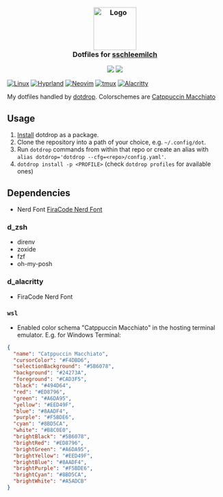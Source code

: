 <h3 align="center">
 <img src="https://avatars.githubusercontent.com/u/12069137?v=4" width="100" alt="Logo"/><br/>
 Dotfiles for <a href="https://github.com/sschleemilch">sschleemilch</a>
</h3>

<p align="center">
 <a href="https://github.com/khaneliman/dotfiles/commits"><img src="https://img.shields.io/github/last-commit/sschleemilch/dot?colorA=363a4f&colorB=f5a97f&style=for-the-badge"></a>
 <a href="https://github.com/khaneliman/dotfiles/contributors"><img src="https://img.shields.io/github/contributors/sschleemilch/dot?colorA=363a4f&colorB=a6da95&style=for-the-badge"></a>
</p>

[![Linux](https://img.shields.io/badge/Linux-cad3f5?style=for-the-badge&logo=linux&logoColor=black)](https://github.com/sschleemilch/dotfiles/blob/main)
[![Hyprland](https://img.shields.io/badge/Hyprland-cad3f5?style=for-the-badge&logo=wayland&logoColor=black)](https://hyprland.org/)
[![Neovim](https://img.shields.io/badge/Neovim-cad3f5?style=for-the-badge&logo=vim&logoColor=black)](https://neovim.io/)
[![tmux](https://img.shields.io/badge/tmux-cad3f5?style=for-the-badge&logo=vim&logoColor=black)](https://github.com/tmux/tmux/wiki)
[![Alacritty](https://img.shields.io/badge/Alacritty-cad3f5?style=for-the-badge&logo=alacritty&logoColor=black)](https://github.com/alacritty/alacritty)

My dotfiles handled by [dotdrop](https://github.com/deadc0de6/dotdrop).
Colorschemes are [Catppuccin Macchiato](https://github.com/catppuccin/catppuccin)

## Usage

1. [Install](https://dotdrop.readthedocs.io/en/latest/installation/) dotdrop as a package.
1. Clone the repository into a path of your choice, e.g. `~/.config/dot`.
1. Run `dotdrop` commands from within that repo or create an alias with `alias dotdrop='dotdrop --cfg=<repo>/config.yaml'`.
1. `dotdrop install -p <PROFILE>` (check `dotdrop profiles` for available ones)

## Dependencies

- Nerd Font [FiraCode Nerd Font](https://github.com/ryanoasis/nerd-fonts/releases/download/v3.1.1/FiraCode.zip)

### d_zsh

- direnv
- zoxide
- fzf
- oh-my-posh

### d_alacritty

- FiraCode Nerd Font

### `wsl`

- Enabled color schema "Catppuccin Macchiato" in the hosting terminal emulator. E.g. for Windows Terminal:

```json
{
  "name": "Catppuccin Macchiato",
  "cursorColor": "#F4DBD6",
  "selectionBackground": "#5B6078",
  "background": "#24273A",
  "foreground": "#CAD3F5",
  "black": "#494D64",
  "red": "#ED8796",
  "green": "#A6DA95",
  "yellow": "#EED49F",
  "blue": "#8AADF4",
  "purple": "#F5BDE6",
  "cyan": "#8BD5CA",
  "white": "#B8C0E0",
  "brightBlack": "#5B6078",
  "brightRed": "#ED8796",
  "brightGreen": "#A6DA95",
  "brightYellow": "#EED49F",
  "brightBlue": "#8AADF4",
  "brightPurple": "#F5BDE6",
  "brightCyan": "#8BD5CA",
  "brightWhite": "#A5ADCB"
}
```
